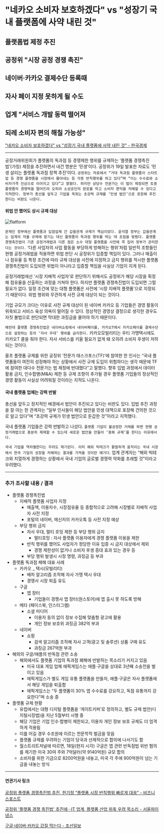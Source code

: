 # "네카오 소비자 보호하겠다" vs "성장기 국내 플랫폼에 사약 내린 것"
## 플랫폼법 제정 추진
## 공정위 "시장 공정 경쟁 촉진"
## 네이버·카카오 결제수단 등록때
## 자사 페이 지정 못하게 될 수도
## 업계 "서비스 개발 동력 떨어져
## 되레 소비자 편의 해칠 가능성"
["네카오 소비자 보호하겠다" vs "성장기 국내 플랫폼에 사약 내린 것" - 한국경제](https://n.news.naver.com/article/newspaper/015/0004927189?date=20231220)

---

공정거래위원회가 플랫폼의 독과점 등 경쟁제한 행위를 규제하는 ‘플랫폼 경쟁촉진법’(가칭) 제정을 추진하면서 내건 명분은 ‘민생’이다. 공정위가 19일 발표한 자료도 ‘민생 살리는 플랫폼 독과점 정책 추진’이다. `공정위는 자료에서 “거대 독과점 플랫폼이 스타트업 등 경쟁 플랫폼을 시장에서 몰아내는 등 각종 반칙행위를 하고 있다”며 “이는 수수료와 소비자가격 인상으로 이어지고 있다”고 밝혔다. 하지만 상당수 전문가는 이 법이 제정되면 토종 플랫폼의 경쟁력을 떨어뜨려 오히려 소상공인의 판로를 막고 소비자 편익을 저해할 수 있다고 지적한다. 정부가 총선을 앞두고 기업을 옥죄는 초강력 규제를 ‘민생 법안’으로 포장해 추진한다는 비판도 나온다.`

#### 위법 안 했어도 상시 규제 대상

![flatform](https://github.com/hansojin/NIE/assets/112622663/fbe40563-a088-4fd8-9463-0a64dd197289)


`문재인 정부에선 플랫폼과 입점업체 간 갑을관계 규제가 핵심이었다. 윤석열 정부는 갑을관계는 업계의 자율 규제에 맡기는 대신 플랫폼의 독과점 행위를 막는 데 초점을 맞췄다. 플랫폼 경쟁촉진법이 기존 공정거래법과 다른 점은 소수 대형 플랫폼을 사전에 콕 집어 정부가 관리한다는 것이다.` ‘다른 사업자의 사업 활동을 부당하게 방해하는 행위’처럼 일반적 조항들인 현행 공정거래법을 적용하면 위법 판단 시 공정위가 입증할 책임이 있다. 그러나 매출이나 점유율 등 특정 조건에 따라 규제 대상을 사전에 지정하고 금지 행위를 적시한 플랫폼 경쟁촉진법이 도입되면 위법이 아니라고 입증할 책임을 사실상 기업이 지게 된다.

공정거래법에선 ‘시장 지배적 사업자’로 판단하기 위해서도 공정위가 해당 시장을 획정해 점유율을 산출하는 과정을 거쳐야 한다. 하지만 플랫폼 경쟁촉진법이 도입되면 그럴 필요가 없다. 일정 조건에 맞는 대형 플랫폼은 사전에 ‘시장 지배적 플랫폼’으로 지정되기 때문이다. 위법 행위와 무관하게 사전 규제 대상이 되는 것이다.

기업 규모가 크다는 이유로 사전 규제 대상이 된 네이버 카카오 등 기업들은 경영 활동이 위축되고 서비스 육성 의욕이 떨어질 수 있다. 정상적인 경영상 결정으로 생각한 경우도 자칫 불법으로 판단되면 막대한 과징금을 물어야 하기 때문이다.

`예컨대 플랫폼 경쟁촉진법은 네이버쇼핑에서 네이버페이를, 카카오T에서 카카오페이를 결제수단으로 설정하는 등의 ‘자사 우대’ 행위를 금지한다.` 카카오모빌리티는 우티 가맹택시에도 카카오T 콜을 줘야 한다. 자사 서비스를 키울 필요가 없게 돼 오히려 소비자 후생이 저하되는 것이다.

올초 플랫폼 규제를 위한 공정위 ‘전문가 태스크포스(TF)’에 참여한 한 인사는 “국내 플랫폼들이 여전히 성장해야 하는 상황에서 사전 규제 도입이 위험하다는 생각 때문에 TF에 참여한 대다수 전문가는 법 제정에 반대했다”고 말했다. 향후 입법 과정에서 데이터 활용 금지, 인수합병(M&A) 제한 등 규제 조항이 추가될 경우 플랫폼 기업들의 정상적인 경영 활동이 사실상 어려워질 것이라는 지적도 나온다.

#### 국내 플랫폼 업체는 강력 반발

총선을 앞두고 정치적인 배경에서 법안이 추진되고 있다는 비판도 있다. 입법 추진 과정을 잘 아는 한 관계자는 “일부 인사들이 해당 법안을 민생 대책으로 포장해 건의한 것으로 알고 있다”며 “초강력 규제가 민생 법안으로 둔갑한 것”이라고 지적했다.

국내 플랫폼 기업들은 강력 반발하고 나섰다. `플랫폼 기업이 불공정한 거래를 하면 현행 공정거래법으로 충분히 제재할 수 있는데 새로운 법안을 만들어 ‘중복 규제’를 한다는 이유에서다.`

`국내 기업을 역차별한다는 우려도 제기된다. 이미 해외 빅테크가 활발하게 움직이는 국내 시장에서 한국 기업의 성장을 저해하는 결과를 가져올 것이란 얘기다`. 업계 관계자는 “해외 빅테크와 치열하게 경쟁하는 상황에서 국내 기업의 글로벌 경쟁력 약화를 초래할 것”이라고 우려했다.


---

### 추가 조사할 내용 / 결과 

* 플랫폼 경쟁촉진법
    * 지배적 플랫폼 사업자 지정
        * 매출액, 이용자수, 시장점유율 등 종합적으로 고려해 시장별로 지배적 사업자 사전 지정
        * 포털의 네이버, 메신저의 카카오톡 등 사전 지정 예상
    * 부당 행위 금지
        * 자사 우대, 멀티 호밍 제한 등 부당 행위 금지
            * 멀티호밍 : 자사 플랫폼 이용자에게 경쟁 플랫폼 이용을 제한
        * 반칙 행위를 했어도 사업자가 정당한 이유 입증 시 금지 대상에서 제외
            * 경쟁 제한성이 없거나 소비자 후생 증대 효과 있는 경우 등
        * 부당 행위 발생시 시정 명령, 과징금 등 부과
* 플랫폼 독과점 페해 대표 사례
    * 카카오 _ 택시(모빌리티)
        * 배차 알고리즘 조작해 자사 가맹 택시 우대
        * 경쟁사 시장 퇴출 유도
    * 구글
        * 앱 장터
            * 기업들이 경쟁사 앱 장터(원스토어)에 앱 출시 못 하도록 방해
    * 메타 (페이스북, 인스타그램)
        * 소셜 미디어
            * 이용자 동의 없이 정보 수집해 맞춤형 광고에 활용
            * 개인 정보 보호위 과징금 382억 부과
    * 네이버
        * 쇼핑
            * 검색 알고리즘 조작해 자사 고객(광고 및 솔루션) 상품 구매 유도
            * 과징금 267억원 부과
* 해외의 구글/애플의 반독점 관련 소송
    * 해외에서도 플랫폼 기업의 독과점 폐해에 반발하는 목소리가 커지고 있음
        * 미국 대표 게임 업체 에픽게임스는 애플·구글을 상대로 3년째 소송전을 벌이고 있음
        * 에픽게임스가 별도 게임 유통 플랫폼을 만들자, 애플·구글은 자사 플랫폼에서 해당 게임을 퇴출함
        * 에픽게임스는 “두 플랫폼이 30% 앱 수수료를 강요하고, 독점 유통까지 강요한다”며 소송 중
* 플랫폼 규제 현황
    * 유럽에서는 대형 디지털 플랫폼을 ‘게이트키퍼’로 정의하고, 별도 규제 법안(디지털시장법)을 지난 5월부터 시행 중
    * 해당 기업은 기업 인수·합병이 제한되고, 이용자 개인 정보 보호 규제도 더 엄격하게 적용됨
    * 이를 어길 경우 수조원에 이르는 천문학적 벌금을 맞음
    * 플랫폼 규제를 우려하는 기업이 당국과 선제적으로 합의에 나서기도 함
    * 월스트리트저널에 따르면, 18일(현지 시각) 구글은 앱 관련 반독점법 위반 혐의를 제기한 미국 30여 주와 7억달러(약 9140억원) 규모 합의
    * 소비자를 위한 기금으로 8200억원을 내놓고, 미국 각 주에 900억원이 넘는 기금을 내놓는 방식

--- 

#### 연관기사 링크

[공정위 플랫폼 경쟁촉진법 추진, 한기정 “플랫폼 시장 반칙행위 빠르게 대응” - 비즈니스포스트](https://www.businesspost.co.kr/BP?command=article_view&num=336653)

[공정위 '플랫폼 경쟁 촉진법' 추진에···IT 업계, 플랫폼 산업 위축 우려 목소리 - 서울파이낸스](https://www.seoulfn.com/news/articleView.html?idxno=505015)

[구글·네이버·카카오 갑질 막는다 - 조선일보](https://www.chosun.com/economy/economy_general/2023/12/20/TPJ7IWROGVFC3CT3K5OCDBHBHQ/)
